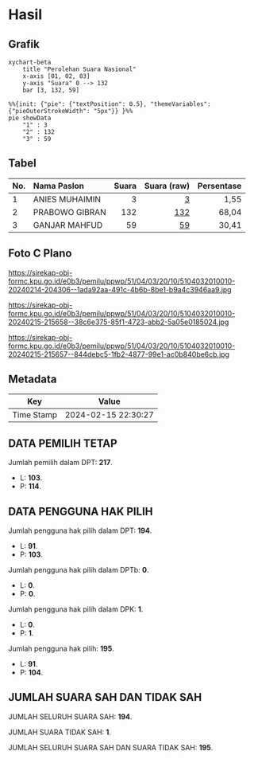 # Hasil

## Grafik

```mermaid
xychart-beta
    title "Perolehan Suara Nasional"
    x-axis [01, 02, 03]
    y-axis "Suara" 0 --> 132
    bar [3, 132, 59]
```

```mermaid
%%{init: {"pie": {"textPosition": 0.5}, "themeVariables": {"pieOuterStrokeWidth": "5px"}} }%%
pie showData
    "1" : 3
    "2" : 132
    "3" : 59
```

## Tabel

| No. | Nama Paslon    | Suara | Suara (raw) | Persentase |
|:--- |:-------------- | -----:| -----------:| ----------:|
| 1   | ANIES MUHAIMIN | 3     | [3][p-1]    | 1,55       |
| 2   | PRABOWO GIBRAN | 132   | [132][p-2]  | 68,04      |
| 3   | GANJAR MAHFUD  | 59    | [59][p-3]   | 30,41      |


[p-1]: https://github.com/gigit-pemilu/pemilu-2024/blob/main/pilpres/hitung-suara/sub/51-bali/sub/04-gianyar/sub/03-gianyar/sub/2010-siangan/sub/010-tps/sub/paslon-1.txt
[p-2]: https://github.com/gigit-pemilu/pemilu-2024/blob/main/pilpres/hitung-suara/sub/51-bali/sub/04-gianyar/sub/03-gianyar/sub/2010-siangan/sub/010-tps/sub/paslon-2.txt
[p-3]: https://github.com/gigit-pemilu/pemilu-2024/blob/main/pilpres/hitung-suara/sub/51-bali/sub/04-gianyar/sub/03-gianyar/sub/2010-siangan/sub/010-tps/sub/paslon-3.txt

## Foto C Plano

https://sirekap-obj-formc.kpu.go.id/e0b3/pemilu/ppwp/51/04/03/20/10/5104032010010-20240214-204306--1ada92aa-491c-4b6b-8be1-b9a4c3946aa9.jpg

https://sirekap-obj-formc.kpu.go.id/e0b3/pemilu/ppwp/51/04/03/20/10/5104032010010-20240215-215658--38c6e375-85f1-4723-abb2-5a05e0185024.jpg

https://sirekap-obj-formc.kpu.go.id/e0b3/pemilu/ppwp/51/04/03/20/10/5104032010010-20240215-215657--844debc5-1fb2-4877-99e1-ac0b840be6cb.jpg


## Metadata

| Key        | Value               |
| ---------- | ------------------- |
| Time Stamp | 2024-02-15 22:30:27 |


## DATA PEMILIH TETAP

Jumlah pemilih dalam DPT: **217**.
 * L: **103**.
 * P: **114**.

## DATA PENGGUNA HAK PILIH

Jumlah pengguna hak pilih dalam DPT: **194**.
 * L: **91**.
 * P: **103**.

Jumlah pengguna hak pilih dalam DPTb: **0**.
 * L: **0**.
 * P: **0**.

Jumlah pengguna hak pilih dalam DPK: **1**.
 * L: **0**.
 * P: **1**.

Jumlah pengguna hak pilih: **195**.
 * L: **91**.
 * P: **104**.

## JUMLAH SUARA SAH DAN TIDAK SAH

JUMLAH SELURUH SUARA SAH: **194**.

JUMLAH SUARA TIDAK SAH: **1**.

JUMLAH SELURUH SUARA SAH DAN SUARA TIDAK SAH: **195**.


